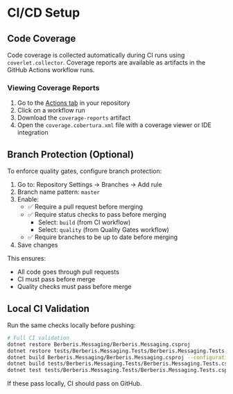 # CI/CD Setup

## Code Coverage

Code coverage is collected automatically during CI runs using `coverlet.collector`. Coverage reports are available as artifacts in the GitHub Actions workflow runs.

### Viewing Coverage Reports

1. Go to the [Actions tab](https://github.com/azixaka/Berberis/actions) in your repository
2. Click on a workflow run
3. Download the `coverage-reports` artifact
4. Open the `coverage.cobertura.xml` file with a coverage viewer or IDE integration

## Branch Protection (Optional)

To enforce quality gates, configure branch protection:

1. Go to: Repository Settings → Branches → Add rule
2. Branch name pattern: `master`
3. Enable:
   - ✅ Require a pull request before merging
   - ✅ Require status checks to pass before merging
     - Select: `build` (from CI workflow)
     - Select: `quality` (from Quality Gates workflow)
   - ✅ Require branches to be up to date before merging
4. Save changes

This ensures:
- All code goes through pull requests
- CI must pass before merge
- Quality checks must pass before merge

## Local CI Validation

Run the same checks locally before pushing:
```bash
# Full CI validation
dotnet restore Berberis.Messaging/Berberis.Messaging.csproj
dotnet restore tests/Berberis.Messaging.Tests/Berberis.Messaging.Tests.csproj
dotnet build Berberis.Messaging/Berberis.Messaging.csproj --configuration Release --warnaserror
dotnet build tests/Berberis.Messaging.Tests/Berberis.Messaging.Tests.csproj --configuration Release --warnaserror
dotnet test tests/Berberis.Messaging.Tests/Berberis.Messaging.Tests.csproj --configuration Release --collect:"XPlat Code Coverage"
```

If these pass locally, CI should pass on GitHub.

